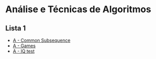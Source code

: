 # Análise e Técnicas de Algoritmos

## Lista 1

- [A - Common Subsequence](https://codeforces.com/problemset/problem/1382/A)
- [A - Games](https://codeforces.com/problemset/problem/268/A)
- [A - IQ test](https://codeforces.com/problemset/problem/25/A)
